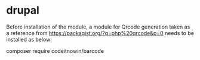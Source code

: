 # drupal

Before installation of the module, a module for Qrcode generation taken as a reference from https://packagist.org/?q=php%20qrcode&p=0 needs to be installed as below:

composer require codeitnowin/barcode
